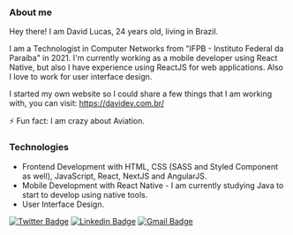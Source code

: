 ### About me 
Hey there! I am David Lucas, 24 years old, living in Brazil.

I am a Technologist in Computer Networks from "IFPB - Instituto Federal da Paraíba" in 2021. I'm currently working as a mobile developer using React Native, but also I have experience using ReactJS for web applications. Also I love to work for user interface design.

I started my own website so I could share a few things that I am working with, you can visit: https://davidev.com.br/

⚡ Fun fact: I am crazy about Aviation.

### Technologies
* Frontend Development with HTML, CSS (SASS and Styled Component as well), JavaScript, React, NextJS and AngularJS.
* Mobile Development with React Native - I am currently studying Java to start to develop using native tools.
* User Interface Design.

[![Twitter Badge](https://img.shields.io/badge/-@therealdavid98-121214?style=flat-square&labelColor=121214&logo=twitter&logoColor=white&link=https://twitter.com/therealdavid98)](https://twitter.com/therealdavid98) 
[![Linkedin Badge](https://img.shields.io/badge/-David%20Lucas-121214?style=flat-square&logo=Linkedin&logoColor=white&link=https://www.linkedin.com/in/david-lucas-32695512a/)](https://www.linkedin.com/in/david-lucas-32695512a/) 
[![Gmail Badge](https://img.shields.io/badge/-lucas1998david@gmail.com-121214?style=flat-square&logo=Gmail&logoColor=white&link=mailto:lucas1998david@gmail.com)](mailto:lucas1998david@gmail.com)

